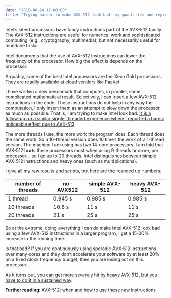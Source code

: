 ```yaml
---
date: "2018-08-24 12:00:00"
title: "Trying harder to make AVX-512 look bad: my quantified and reproducible results"
---
```




Intel&rsquo;s latest processors have fancy instructions part of the AVX-512 family. The AVX-512 instructions are useful for numerical work and sophisticated computing (e.g., cryptography, multimedia), but not necessarily useful for mundane tasks.

Intel documents that the use of AVX-512 instructions can lower the frequency of the processor. How big the effect is depends on the processor.

Arguably, some of the best Intel processors are the Xeon Gold processors. They are readily available at cloud vendors like [Packet](https://www.packet.net).

I have written a new benchmark that computes, in parallel, some complicated mathematical result. Selectively, I can insert a few AVX-512 instructions in the code. These instructions do not help in any way the computation, I only insert them as an attempt to slow down the processor, as much as possible. That is, I am trying to make Intel look bad. [It is a follow-up on a similar single-threaded experience where I reported a barely noticeable effect due to AVX-512](/lemire/blog/2018/08/15/the-dangers-of-avx-512-throttling-a-3-impact/).

The more threads I use, the more work the program does. Each thread does the same work. So a 10-thread version does 10 times the work of a 1-thread version. The machine I am using has two 14-core processors. I am told that AVX-512 hurts these processors most when using 9 threads or more, per processor&hellip; so I go up to 20 threads. Intel distinguishes between simple AVX-512 instructions and heavy ones (such as multiplications).

[I give all my raw results and scripts](https://github.com/lemire/Code-used-on-Daniel-Lemire-s-blog/tree/master/2018/08/24), but here are the rounded up numbers:

number of threads        |no-AVX512                |simple AVX-512           |heavy AVX-512            |
-------------------------|-------------------------|-------------------------|-------------------------|
1 thread                 |0.945 s                  |0.985 s                  |0.985 s                  |
10 threads               |10.8 s                   |11 s                     |11 s                     |
20 threads               |21 s                     |25 s                     |25 s                     |


So at the extreme, doing everything I can do make Intel AVX-512 look bad using a few AVX-512 instructions in a larger program, I get a 15-20% increase in the running time.

Is that bad? If you are continuously using sporadic AVX-512 instructions over many cores and they don&rsquo;t accelerate your software by at least 20% on a fixed clock frequency budget, then you are losing out on this processor.

[As it turns out, you can get more severely hit by heavy AVX-512, but you have to do it in a sustained way](/lemire/blog/2018/08/25/avx-512-throttling-heavy-instructions-are-maybe-not-so-dangerous/).

__Further reading__: [AVX-512: when and how to use these new instructions](/lemire/blog/2018/09/07/avx-512-when-and-how-to-use-these-new-instructions/)

